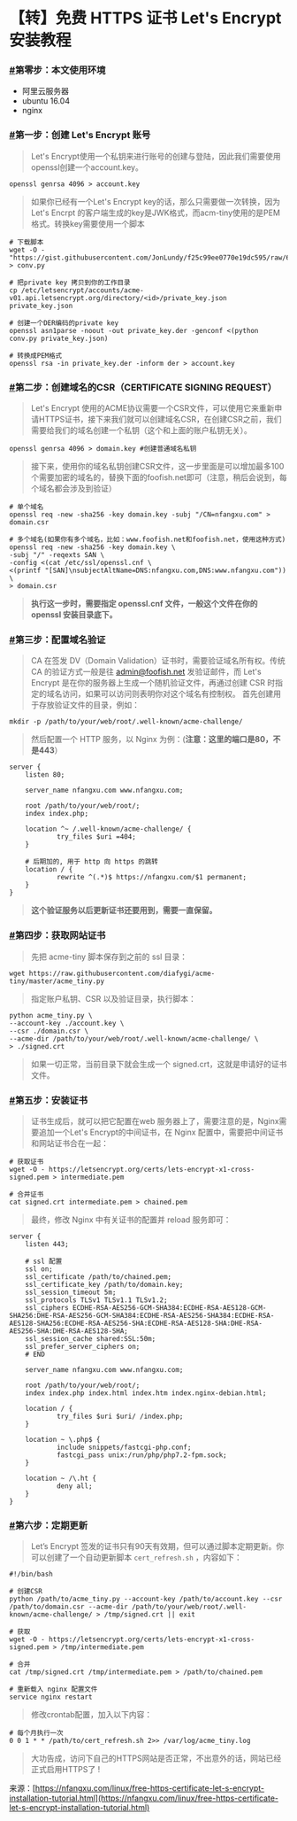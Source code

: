 # 【转】免费 HTTPS 证书 Let's Encrypt 安装教程



### [\#](https://nfangxu.com/linux/free-https-certificate-let-s-encrypt-installation-tutorial.html#%E7%AC%AC%E9%9B%B6%E6%AD%A5%EF%BC%9A%E6%9C%AC%E6%96%87%E4%BD%BF%E7%94%A8%E7%8E%AF%E5%A2%83)第零步：本文使用环境 <a id="&#x7B2C;&#x96F6;&#x6B65;&#xFF1A;&#x672C;&#x6587;&#x4F7F;&#x7528;&#x73AF;&#x5883;"></a>

* 阿里云服务器
* ubuntu 16.04
* nginx

### [\#](https://nfangxu.com/linux/free-https-certificate-let-s-encrypt-installation-tutorial.html#%E7%AC%AC%E4%B8%80%E6%AD%A5%EF%BC%9A%E5%88%9B%E5%BB%BA-let-s-encrypt-%E8%B4%A6%E5%8F%B7)第一步：创建 Let's Encrypt 账号 <a id="&#x7B2C;&#x4E00;&#x6B65;&#xFF1A;&#x521B;&#x5EFA;-let-s-encrypt-&#x8D26;&#x53F7;"></a>

> Let's Encrypt使用一个私钥来进行账号的创建与登陆，因此我们需要使用openssl创建一个account.key。

```text
openssl genrsa 4096 > account.key
```

> 如果你已经有一个Let's Encrypt key的话，那么只需要做一次转换，因为Let's Encrpt 的客户端生成的key是JWK格式，而acm-tiny使用的是PEM格式。转换key需要使用一个脚本

```text
# 下载脚本
wget -O - "https://gist.githubusercontent.com/JonLundy/f25c99ee0770e19dc595/raw/6035c1c8938fae85810de6aad1ecf6e2db663e26/conv.py" > conv.py

# 把private key 拷贝到你的工作目录
cp /etc/letsencrypt/accounts/acme-v01.api.letsencrypt.org/directory/<id>/private_key.json private_key.json

# 创建一个DER编码的private key
openssl asn1parse -noout -out private_key.der -genconf <(python conv.py private_key.json)

# 转换成PEM格式
openssl rsa -in private_key.der -inform der > account.key
```

### [\#](https://nfangxu.com/linux/free-https-certificate-let-s-encrypt-installation-tutorial.html#%E7%AC%AC%E4%BA%8C%E6%AD%A5%EF%BC%9A%E5%88%9B%E5%BB%BA%E5%9F%9F%E5%90%8D%E7%9A%84csr%EF%BC%88certificate-signing-request%EF%BC%89)第二步：创建域名的CSR（CERTIFICATE SIGNING REQUEST） <a id="&#x7B2C;&#x4E8C;&#x6B65;&#xFF1A;&#x521B;&#x5EFA;&#x57DF;&#x540D;&#x7684;csr&#xFF08;certificate-signing-request&#xFF09;"></a>

> Let's Encrypt 使用的ACME协议需要一个CSR文件，可以使用它来重新申请HTTPS证书，接下来我们就可以创建域名CSR，在创建CSR之前，我们需要给我们的域名创建一个私钥（这个和上面的账户私钥无关）。

```text
openssl genrsa 4096 > domain.key #创建普通域名私钥 
```

> 接下来，使用你的域名私钥创建CSR文件，这一步里面是可以增加最多100个需要加密的域名的，替换下面的foofish.net即可（注意，稍后会说到，每个域名都会涉及到验证）

```text
# 单个域名
openssl req -new -sha256 -key domain.key -subj "/CN=nfangxu.com" > domain.csr

# 多个域名(如果你有多个域名，比如：www.foofish.net和foofish.net，使用这种方式)
openssl req -new -sha256 -key domain.key \
-subj "/" -reqexts SAN \
-config <(cat /etc/ssl/openssl.cnf \
<(printf "[SAN]\nsubjectAltName=DNS:nfangxu.com,DNS:www.nfangxu.com")) \
> domain.csr
```

> **执行这一步时，需要指定 openssl.cnf 文件，一般这个文件在你的 openssl 安装目录底下。**

### [\#](https://nfangxu.com/linux/free-https-certificate-let-s-encrypt-installation-tutorial.html#%E7%AC%AC%E4%B8%89%E6%AD%A5%EF%BC%9A%E9%85%8D%E7%BD%AE%E5%9F%9F%E5%90%8D%E9%AA%8C%E8%AF%81)第三步：配置域名验证 <a id="&#x7B2C;&#x4E09;&#x6B65;&#xFF1A;&#x914D;&#x7F6E;&#x57DF;&#x540D;&#x9A8C;&#x8BC1;"></a>

> CA 在签发 DV（Domain Validation）证书时，需要验证域名所有权。传统 CA 的验证方式一般是往 admin@foofish.net 发验证邮件，而 Let's Encrypt 是在你的服务器上生成一个随机验证文件，再通过创建 CSR 时指定的域名访问，如果可以访问则表明你对这个域名有控制权。 首先创建用于存放验证文件的目录，例如：

```text
mkdir -p /path/to/your/web/root/.well-known/acme-challenge/
```

> 然后配置一个 HTTP 服务，以 Nginx 为例：\(**注意：这里的端口是80，不是443**）

```text
server {
    listen 80;

    server_name nfangxu.com www.nfangxu.com;

    root /path/to/your/web/root/;
    index index.php;

    location ^~ /.well-known/acme-challenge/ {
            try_files $uri =404;
    }

    # 后期加的, 用于 http 向 https 的跳转
    location / {
            rewrite ^(.*)$ https://nfangxu.com/$1 permanent;
    }
}

```

> **这个验证服务以后更新证书还要用到，需要一直保留。**

### [\#](https://nfangxu.com/linux/free-https-certificate-let-s-encrypt-installation-tutorial.html#%E7%AC%AC%E5%9B%9B%E6%AD%A5%EF%BC%9A%E8%8E%B7%E5%8F%96%E7%BD%91%E7%AB%99%E8%AF%81%E4%B9%A6)第四步：获取网站证书 <a id="&#x7B2C;&#x56DB;&#x6B65;&#xFF1A;&#x83B7;&#x53D6;&#x7F51;&#x7AD9;&#x8BC1;&#x4E66;"></a>

> 先把 acme-tiny 脚本保存到之前的 ssl 目录：

```text
wget https://raw.githubusercontent.com/diafygi/acme-tiny/master/acme_tiny.py
```

> 指定账户私钥、CSR 以及验证目录，执行脚本：

```text
python acme_tiny.py \ 
--account-key ./account.key \ 
--csr ./domain.csr \ 
--acme-dir /path/to/your/web/root/.well-known/acme-challenge/ \ 
> ./signed.crt
```

> 如果一切正常，当前目录下就会生成一个 signed.crt，这就是申请好的证书文件。

### [\#](https://nfangxu.com/linux/free-https-certificate-let-s-encrypt-installation-tutorial.html#%E7%AC%AC%E4%BA%94%E6%AD%A5%EF%BC%9A%E5%AE%89%E8%A3%85%E8%AF%81%E4%B9%A6)第五步：安装证书 <a id="&#x7B2C;&#x4E94;&#x6B65;&#xFF1A;&#x5B89;&#x88C5;&#x8BC1;&#x4E66;"></a>

> 证书生成后，就可以把它配置在web 服务器上了，需要注意的是，Nginx需要追加一个Let's Encrypt的中间证书，在 Nginx 配置中，需要把中间证书和网站证书合在一起：

```text
# 获取证书
wget -O - https://letsencrypt.org/certs/lets-encrypt-x1-cross-signed.pem > intermediate.pem

# 合并证书
cat signed.crt intermediate.pem > chained.pem
```

> 最终，修改 Nginx 中有关证书的配置并 reload 服务即可：

```text
server {
    listen 443;

    # ssl 配置
    ssl on;
    ssl_certificate /path/to/chained.pem;
    ssl_certificate_key /path/to/domain.key;
    ssl_session_timeout 5m;
    ssl_protocols TLSv1 TLSv1.1 TLSv1.2;
    ssl_ciphers ECDHE-RSA-AES256-GCM-SHA384:ECDHE-RSA-AES128-GCM-SHA256:DHE-RSA-AES256-GCM-SHA384:ECDHE-RSA-AES256-SHA384:ECDHE-RSA-AES128-SHA256:ECDHE-RSA-AES256-SHA:ECDHE-RSA-AES128-SHA:DHE-RSA-AES256-SHA:DHE-RSA-AES128-SHA;
    ssl_session_cache shared:SSL:50m;
    ssl_prefer_server_ciphers on;
    # END

    server_name nfangxu.com www.nfangxu.com;

    root /path/to/your/web/root/;
    index index.php index.html index.htm index.nginx-debian.html;

    location / {
            try_files $uri $uri/ /index.php;
    }

    location ~ \.php$ {
            include snippets/fastcgi-php.conf;
            fastcgi_pass unix:/run/php/php7.2-fpm.sock;
    }

    location ~ /\.ht {
            deny all;
    }
}

```

### [\#](https://nfangxu.com/linux/free-https-certificate-let-s-encrypt-installation-tutorial.html#%E7%AC%AC%E5%85%AD%E6%AD%A5%EF%BC%9A%E5%AE%9A%E6%9C%9F%E6%9B%B4%E6%96%B0)第六步：定期更新 <a id="&#x7B2C;&#x516D;&#x6B65;&#xFF1A;&#x5B9A;&#x671F;&#x66F4;&#x65B0;"></a>

> Let’s Encrypt 签发的证书只有90天有效期，但可以通过脚本定期更新。你可以创建了一个自动更新脚本 `cert_refresh.sh` ，内容如下：

```text
#!/bin/bash

# 创建CSR
python /path/to/acme_tiny.py --account-key /path/to/account.key --csr /path/to/domain.csr --acme-dir /path/to/your/web/root/.well-known/acme-challenge/ > /tmp/signed.crt || exit

# 获取
wget -O - https://letsencrypt.org/certs/lets-encrypt-x1-cross-signed.pem > /tmp/intermediate.pem

# 合并
cat /tmp/signed.crt /tmp/intermediate.pem > /path/to/chained.pem

# 重新载入 nginx 配置文件
service nginx restart
```

> 修改crontab配置，加入以下内容：

```text
# 每个月执行一次
0 0 1 * * /path/to/cert_refresh.sh 2>> /var/log/acme_tiny.log
```

> 大功告成，访问下自己的HTTPS网站是否正常，不出意外的话，网站已经正式启用HTTPS了 !

来源：[https://nfangxu.com/linux/free-https-certificate-let-s-encrypt-installation-tutorial.html](https://nfangxu.com/linux/free-https-certificate-let-s-encrypt-installation-tutorial.html)

